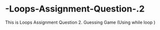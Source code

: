 # -Loops-Assignment-Question-.2
This is  Loops Assignment Question 2. Guessing Game (Using while loop )
